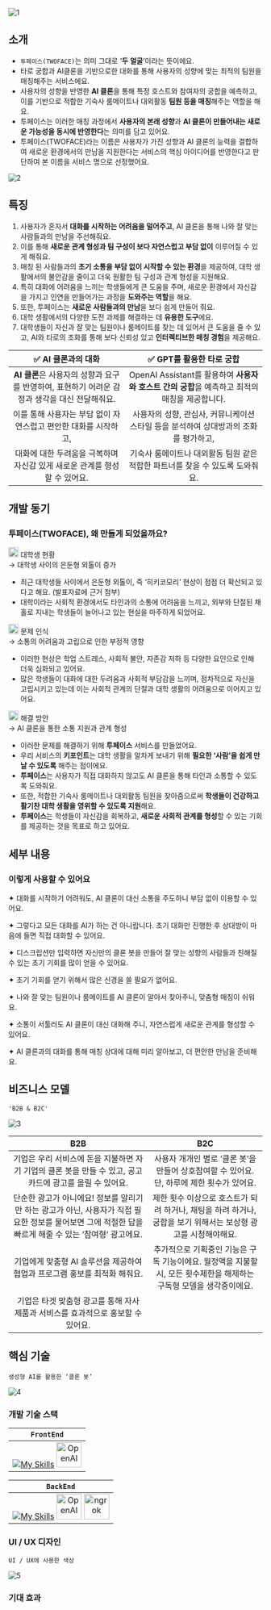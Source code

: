 ![1](https://github.com/user-attachments/assets/faffc0d9-dbaf-4909-b017-5ffe2ca02b66)

## 소개
- `투페이스(TWOFACE)`는 의미 그대로 ‘**두 얼굴**’이라는 뜻이에요.
- 타로 궁합과 AI클론을 기반으로한 대화를 통해 사용자의 성향에 맞는 최적의 팀원을 매칭해주는 서비스에요.
- 사용자의 성향을 반영한 **AI 클론**을 통해 특정 호스트와 참여자의 궁합을 예측하고, 이를 기반으로 적합한 기숙사 룸메이트나 대외활동 **팀원 등을 매칭**해주는 역할을 해요.
- 투페이스는 이러한 매칭 과정에서 **사용자의 본래 성향**과 **AI 클론이 만들어내는 새로운 가능성을 동시에 반영한다**는 의미를 담고 있어요.
- 투페이스(TWOFACE)라는 이름은 사용자가 가진 성향과 AI 클론의 능력을 결합하여 새로운 환경에서의 만남을 지원한다는 서비스의 핵심 아이디어를 반영한다고 판단하여 본 이름을 서비스 명으로 선정했어요.

![2](https://github.com/user-attachments/assets/eefa5ea3-7b8b-40dc-8865-0bf472c03de6)

## 특징
1. 사용자가 혼자서 **대화를 시작하는 어려움을 덜어주고**, AI 클론을 통해 나와 잘 맞는 사람들과의 만남을 주선해줘요.
2. 이를 통해 **새로운 관계 형성과 팀 구성이 보다 자연스럽고 부담 없이** 이루어질 수 있게 해줘요.
3. 매칭 된 사람들과의 **초기 소통을 부담 없이 시작할 수 있는 환경**을 제공하여, 대학 생활에서의 불안감을 줄이고 더욱 원활한 팀 구성과 관계 형성을 지원해요.
4. 특히 대화에 어려움을 느끼는 학생들에게 큰 도움을 주며, 새로운 환경에서 자신감을 가지고 인연을 만들어가는 과정을 **도와주는 역할**을 해요.
5. 또한, 투페이스는 **새로운 사람들과의 만남**을 보다 쉽게 만들어 줘요.
6. 대학 생활에서의 다양한 도전 과제를 해결하는 데 **유용한 도구**에요.
7. 대학생들이 자신과 잘 맞는 팀원이나 룸메이트를 찾는 데 있어서 큰 도움을 줄 수 있고, AI와 타로의 조화를 통해 보다 신뢰성 있고 **인터렉티브한 매칭 경험**을 제공해요.

| **✅ AI 클론과의 대화** | **✅ GPT를 활용한 타로 궁합** |
|:------------------------:|:----------------------------:|
| **AI 클론**은 사용자의 성향과 요구를 반영하여, 표현하기 어려운 감정과 생각을 대신 전달해줘요. | OpenAI Assistant를 활용하여 **사용자와 호스트 간의 궁합**을 예측하고 최적의 매칭을 제공합니다.
이를 통해 사용자는 부담 없이 자연스럽고 편안한 대화를 시작하고, | 사용자의 성향, 관심사, 커뮤니케이션 스타일 등을 분석하여 상대방과의 조화를 평가하고, 
대화에 대한 두려움을 극복하며 자신감 있게 새로운 관계를 형성할 수 있어요. | 기숙사 룸메이트나 대외활동 팀원 같은 적합한 파트너를 찾을 수 있도록 도와줘요. |

## 개발 동기
### 투페이스(TWOFACE), 왜 만들게 되었을까요?
<img src="https://github.com/user-attachments/assets/83087535-a6a8-4c2d-bca7-639121efc565" alt="image" width="20"> 대학생 현황<br />
→ 대학생 사이의 은둔형 외톨이 증가
- 최근 대학생들 사이에서 은둔형 외톨이, 즉 ‘히키코모리’ 현상이 점점 더 확산되고 있다고 해요. (발표자료에 근거 첨부) 
- 대학이라는 사회적 환경에서도 타인과의 소통에 어려움을 느끼고, 외부와 단절된 채 홀로 지내는 학생들이 늘어나고 있는 현실을 마주하게 되었어요.

<img src="https://github.com/user-attachments/assets/ed266c25-2b35-454d-bf5a-80a7ac5e64b3" alt="image" width="20"> 문제 인식<br />
→ 소통의 어려움과 고립으로 인한 부정적 영향
- 이러한 현상은 학업 스트레스, 사회적 불안, 자존감 저하 등 다양한 요인으로 인해 더욱 심화되고 있어요.
- 많은 학생들이 대화에 대한 두려움과 사회적 부담감을 느끼며, 점차적으로 자신을 고립시키고 있는데 이는 사회적 관계의 단절과 대학 생활의 어려움으로 이어지고 있어요.

<img src="https://github.com/user-attachments/assets/33e28892-af94-4bba-8dce-22a584ea9208" alt="image" width="20"> 해결 방안<br />
→ AI 클론을 통한 소통 지원과 관계 형성
- 이러한 문제를 해결하기 위해 **투페이스** 서비스를 만들었어요.
- 우리 서비스의 **키포인트**는 대학 생활을 알차게 보내기 위해 **필요한 ‘사람’을 쉽게 만날 수 있도록** 해주는 점이에요.
- **투페이스**는 사용자가 직접 대화하지 않고도 AI 클론을 통해 타인과 소통할 수 있도록 도와줘요.
- 또한, 적합한 기숙사 룸메이트나 대외활동 팀원을 찾아줌으로써 **학생들이 건강하고 활기찬 대학 생활을 영위할 수 있도록 지원**해요.
- **투페이스**는 학생들이 자신감을 회복하고, **새로운 사회적 관계를 형성**할 수 있는 기회를 제공하는 것을 목표로 하고 있어요.

## 세부 내용
### 이렇게 사용할 수 있어요
✦ 대화를 시작하기 어려워도, AI 클론이 대신 소통을 주도하니 부담 없이 이용할 수 있어요. 

✦ 그렇다고 모든 대화를 AI가 하는 건 아니랍니다. 초기 대화만 진행한 후 상대방이 마음에 들면 직접 대화할 수 있어요.

✦ 디스크립션만 입력하면 자신만의 클론 봇을 만들어 잘 맞는 성향의 사람들과 친해질 수 있는 초기 기회를 많이 얻을 수 있어요.

✦ 초기 기회를 얻기 위해서 많은 신경을 쓸 필요가 없어요.

✦ 나와 잘 맞는 팀원이나 룸메이트를 AI 클론이 알아서 찾아주니, 맞춤형 매칭이 쉬워요.

✦ 소통이 서툴러도 AI 클론이 대신 대화해 주니, 자연스럽게 새로운 관계를 형성할 수 있어요.

✦ AI 클론과의 대화를 통해 매칭 상대에 대해 미리 알아보고, 더 편안한 만남을 준비해요.

## 비즈니스 모델
`'B2B & B2C'`

![3](https://github.com/user-attachments/assets/64866953-d69e-4498-aaa9-85488afa882e)

| **B2B** | **B2C** |
|:------------------------:|:----------------------------:|
| 기업은 우리 서비스에 돈을 지불하면 자기 기업의 클론 봇을 만들 수 있고, 공고 카드에 광고를 올릴 수 있어요. | 사용자 개개인 별로 ‘클론 봇’을 만들어 상호참여할 수 있어요. 단, 하루에 제한 횟수가 있어요.
단순한 광고가 아니에요! 정보를 알리기만 하는 광고가 아닌, 사용자가 직접 필요한 정보를 물어보면 그에 적절한 답을 빠르게 해줄 수 있는 ‘참여형’ 광고에요.  | 제한 횟수 이상으로 호스트가 되려 하거나, 채팅을 하려 하거나, 궁합을 보기 위해서는 보상형 광고를 시청해야해요. 
기업에게 맞춤형 AI 솔루션을 제공하여 협업과 프로그램 홍보를 최적화 해줘요. | 추가적으로 기획중인 기능은 구독 기능이에요. 월정액을 지불할 시, 모든 횟수제한을 해제하는 구독형 모델을 생각중이에요. |
기업은 타겟 맞춤형 광고를 통해 자사 제품과 서비스를 효과적으로 홍보할 수 있어요. |

## 핵심 기술
`생성형 AI를 활용한 ‘클론 봇’`

![4](https://github.com/user-attachments/assets/7d125754-1c87-41a8-949b-006e97bc8c35)

### 개발 기술 스택

| `FrontEnd`|
|:---:|
| [![My Skills](https://skillicons.dev/icons?i=react,redux,tailwind,javascript&perline=4)](https://skillicons.dev) <img src="https://github.com/user-attachments/assets/28913461-3f8b-4ef9-9f3c-137f22318e30" alt="OpenAI" width="50"> |

| `BackEnd` |
|:---:|
| [![My Skills](https://skillicons.dev/icons?i=django,python,mysql&perline=5)](https://skillicons.dev) <img src="https://github.com/user-attachments/assets/28913461-3f8b-4ef9-9f3c-137f22318e30" alt="OpenAI" width="50"> <img src="https://github.com/user-attachments/assets/75186814-d7aa-4901-bb58-81a55ee4b764" alt="ngrok" width="50">|

### UI / UX 디자인

`UI / UX에 사용한 색상`

![5](https://github.com/user-attachments/assets/0ecddd89-bf13-4e33-9de3-641cb402c660)

### 기대 효과









